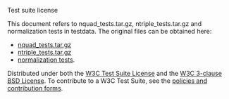 Test suite license

This document refers to nquad_tests.tar.gz, ntriple_tests.tar.gz and normalization tests in testdata. The original files can be obtained here:

- [nquad_tests.tar.gz](https://w3c.github.io/rdf-tests/nquads/TESTS.tar.gz)
- [ntriple_tests.tar.gz](https://w3c.github.io/rdf-tests/ntriples/TESTS.tar.gz)
- [normalization tests](https://json-ld.github.io/normalization/tests/index.html).

Distributed under both the [W3C Test Suite License](https://www.w3.org/Consortium/Legal/2008/04-testsuite-license) and the [W3C 3-clause BSD License](https://www.w3.org/Consortium/Legal/2008/03-bsd-license).
To contribute to a W3C Test Suite, see the [policies and contribution forms](href="https://www.w3.org/2004/10/27-testcases").

